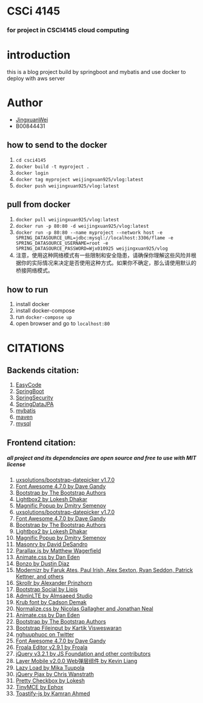 # CSCi 4145
### for project in CSCI4145 cloud computing

# introduction
this is a blog project
build by springboot and mybatis
and use docker to deploy
with aws server


# Author
- [JingxuanWei](jn728702@dal.ca)
- B00844431

## how to send to the docker
1. `cd csci4145`
2. `docker build -t myproject . `
3. `docker login `
4. `docker tag myproject weijingxuan925/vlog:latest`
5. `docker push weijingxuan925/vlog:latest`

## pull from docker
1. `docker pull weijingxuan925/vlog:latest`
2. `docker run -p 80:80 -d weijingxuan925/vlog:latest`
3. `docker run -p 80:80 --name myproject --network host -e SPRING_DATASOURCE_URL=jdbc:mysql://localhost:3306/flame -e  SPRING_DATASOURCE_USERNAME=root -e  SPRING_DATASOURCE_PASSWORD=Wjx010925 weijingxuan925/vlog`
4. 注意，使用这种网络模式有一些限制和安全隐患，请确保你理解这些风险并根据你的实际情况来决定是否使用这种方式。如果你不确定，那么请使用默认的桥接网络模式。

## how to run
1. install docker
2. install docker-compose
3. run `docker-compose up`
4. open browser and go to `localhost:80`

# CITATIONS

## Backends citation: 
1. [EasyCode](https://github.com/makejavas/EasyCode)
2. [SpringBoot](https://spring.io/projects/spring-boot)
3. [SpringSecurity](https://spring.io/projects/spring-security)
4. [SpringDataJPA](https://spring.io/projects/spring-data-jpa)
5. [mybatis](https://mybatis.org/mybatis-3/)
6. [maven](https://maven.apache.org/)
7. [mysql](https://www.mysql.com/)


## Frontend citation: 
##### all project and its dependencies are open source and free to use with MIT license
1. [uxsolutions/bootstrap-datepicker v1.7.0](https://github.com/uxsolutions/bootstrap-datepicker)
2. [Font Awesome 4.7.0 by Dave Gandy](http://fontawesome.io)
3. [Bootstrap by The Bootstrap Authors](https://github.com/twbs/bootstrap/blob/master/LICENSE)
4. [Lightbox2 by Lokesh Dhakar](https://github.com/lokesh/lightbox2/blob/master/LICENSE)
5. [Magnific Popup by Dmitry Semenov](http://dimsemenov.com/plugins/magnific-popup/)
6. [uxsolutions/bootstrap-datepicker v1.7.0](https://github.com/uxsolutions/bootstrap-datepicker)
7. [Font Awesome 4.7.0 by Dave Gandy](http://fontawesome.io)
8. [Bootstrap by The Bootstrap Authors](https://github.com/twbs/bootstrap/blob/master/LICENSE)
9. [Lightbox2 by Lokesh Dhakar](https://github.com/lokesh/lightbox2/blob/master/LICENSE)
10. [Magnific Popup by Dmitry Semenov](http://dimsemenov.com/plugins/magnific-popup/) 
11. [Masonry by David DeSandro](https://masonry.desandro.com) 
12. [Parallax.js by Matthew Wagerfield](https://github.com/pixelcog/parallax.js/blob/master/LICENSE)
13. [Animate.css by Dan Eden](http://daneden.me/animate)
14. [Bonzo by Dustin Diaz](https://github.com/ded/bonzo)
15. [Modernizr by Faruk Ates, Paul Irish, Alex Sexton, Ryan Seddon, Patrick Kettner, and others](http://modernizr.com/download/#-csstransitions-shiv-cssclasses-prefixed-testprop-testallprops-domprefixes-load)
16. [Skrollr by Alexander Prinzhorn](https://github.com/Prinzhorn/skrollr)
17. [Bootstrap Social by Lipis](https://github.com/lipis/bootstrap-social)
18. [AdminLTE by Almsaeed Studio](https://adminlte.io/)
19. [Krub font by Cadson Demak](https://fonts.googleapis.com/css?family=Krub:400,500,600)
20. [Normalize.css by Nicolas Gallagher and Jonathan Neal](https://github.com/necolas/normalize.css)
21. [Animate.css by Dan Eden](http://daneden.me/animate)
22. [Bootstrap by The Bootstrap Authors](https://github.com/twbs/bootstrap)
23. [Bootstrap Fileinput by Kartik Visweswaran](http://plugins.krajee.com/file-input)
24. [nghuuphuoc on Twitter](http://twitter.com/nghuuphuoc)
25. [Font Awesome 4.7.0 by Dave Gandy](http://fontawesome.io)
26. [Froala Editor v2.9.1 by Froala](https://www.froala.com/wysiwyg-editor) 
27. [jQuery v3.2.1 by JS Foundation and other contributors](https://jquery.org/license)
28. [Layer Mobile v2.0.0 Web弹层组件 by Kevin Liang](http://layer.layui.com/mobile)
29. [Lazy Load by Mika Tuupola](http://www.appelsiini.net/projects/lazyload)
30. [jQuery Pjax by Chris Wanstrath](https://github.com/defunkt/jquery-pjax)
31. [Pretty Checkbox by Lokesh](https://github.com/lokesh-coder/pretty-checkbox)
32. [TinyMCE by Ephox](https://www.tiny.cloud/)
33. [Toastify-js by Kamran Ahmed](https://www.npmjs.com/package/toastify-js)
